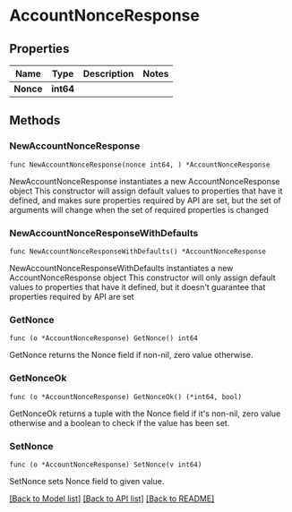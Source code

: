 # AccountNonceResponse

## Properties

Name | Type | Description | Notes
------------ | ------------- | ------------- | -------------
**Nonce** | **int64** |  | 

## Methods

### NewAccountNonceResponse

`func NewAccountNonceResponse(nonce int64, ) *AccountNonceResponse`

NewAccountNonceResponse instantiates a new AccountNonceResponse object
This constructor will assign default values to properties that have it defined,
and makes sure properties required by API are set, but the set of arguments
will change when the set of required properties is changed

### NewAccountNonceResponseWithDefaults

`func NewAccountNonceResponseWithDefaults() *AccountNonceResponse`

NewAccountNonceResponseWithDefaults instantiates a new AccountNonceResponse object
This constructor will only assign default values to properties that have it defined,
but it doesn't guarantee that properties required by API are set

### GetNonce

`func (o *AccountNonceResponse) GetNonce() int64`

GetNonce returns the Nonce field if non-nil, zero value otherwise.

### GetNonceOk

`func (o *AccountNonceResponse) GetNonceOk() (*int64, bool)`

GetNonceOk returns a tuple with the Nonce field if it's non-nil, zero value otherwise
and a boolean to check if the value has been set.

### SetNonce

`func (o *AccountNonceResponse) SetNonce(v int64)`

SetNonce sets Nonce field to given value.



[[Back to Model list]](../README.md#documentation-for-models) [[Back to API list]](../README.md#documentation-for-api-endpoints) [[Back to README]](../README.md)


